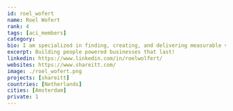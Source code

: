 ```yaml
---
id: roel_wofert
name: Roel Wofert
rank: 4
tags: [aci_members]
category:
bio: I am specialized in finding, creating, and delivering measurable value. I enjoy helping organizations and executives to make a 'turn around' in their business (model) and a mind shift in their thinking and acting!
excerpt: Building people powered businesses that last!
linkedin: https://www.linkedin.com/in/roelwolfert/
websites: https://www.shareitt.com/
image: ./roel_wofert.png
projects: [shareitt]
countries: [Netherlands]
cities: [Amsterdam]
private: 1
---
```

